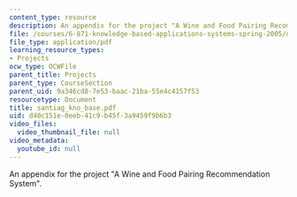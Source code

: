 ```yaml
---
content_type: resource
description: An appendix for the project "A Wine and Food Pairing Recommendation System".
file: /courses/6-871-knowledge-based-applications-systems-spring-2005/d40c151e0eeb41c9b45f3a9459f9b6b3_santiag_kno_base.pdf
file_type: application/pdf
learning_resource_types:
- Projects
ocw_type: OCWFile
parent_title: Projects
parent_type: CourseSection
parent_uid: 9a346cd8-7e53-baac-21ba-55e4c4157f53
resourcetype: Document
title: santiag_kno_base.pdf
uid: d40c151e-0eeb-41c9-b45f-3a9459f9b6b3
video_files:
  video_thumbnail_file: null
video_metadata:
  youtube_id: null
---
```

An appendix for the project "A Wine and Food Pairing Recommendation System".

